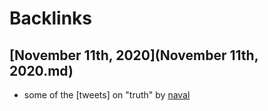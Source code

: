 
# Backlinks
## [November 11th, 2020](November 11th, 2020.md)
- some of the [tweets] on "truth" by [naval](naval.md)


